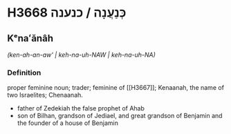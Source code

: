 # H3668 כְּנַעֲנָה / כנענה

## Kᵉnaʻănâh

_(ken-ah-an-aw' | keh-na-uh-NAW | keh-na-uh-NA)_

### Definition

proper feminine noun; trader; feminine of [[H3667]]; Kenaanah, the name of two Israelites; Chenaanah.

- father of Zedekiah the false prophet of Ahab
- son of Bilhan, grandson of Jediael, and great grandson of Benjamin and the founder of a house of Benjamin
